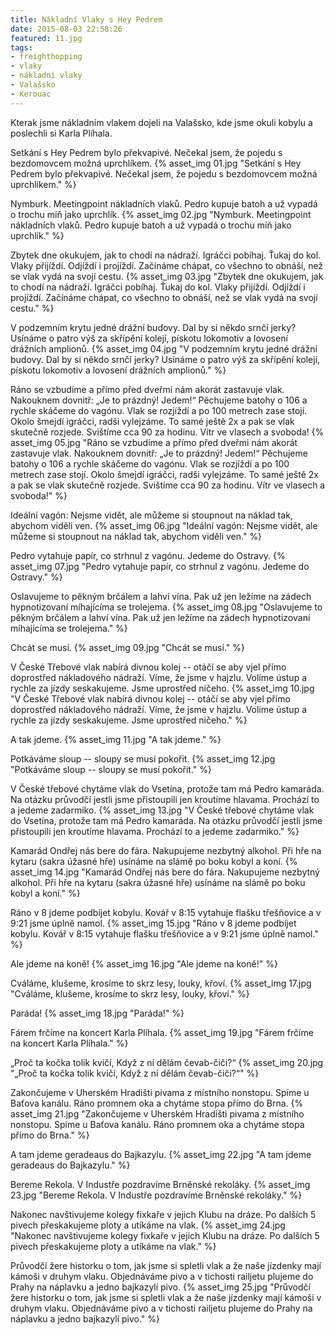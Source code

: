 ```yaml
---
title: Nákladní Vlaky s Hey Pedrem
date: 2015-08-03 22:58:26
featured: 11.jpg
tags:
- freighthopping
- vlaky
- nákladní vlaky
- Valašsko
- Kerouac
---
```

Kterak jsme nákladním vlakem dojeli na Valašsko, kde jsme okuli kobylu a poslechli si Karla Plíhala.
<!-- more -->

Setkání s Hey Pedrem bylo překvapivé. Nečekal jsem, že pojedu s bezdomovcem možná uprchlíkem.
{% asset_img 01.jpg "Setkání s Hey Pedrem bylo překvapivé. Nečekal jsem, že pojedu s bezdomovcem možná uprchlíkem." %}

Nymburk. Meetingpoint nákladních vlaků. Pedro kupuje batoh a už vypadá o trochu míň jako uprchlík.
{% asset_img 02.jpg "Nymburk. Meetingpoint nákladních vlaků. Pedro kupuje batoh a už vypadá o trochu míň jako uprchlík." %}

Zbytek dne okukujem, jak to chodí na nádraží. Igráčci pobíhaj. Ťukaj do kol. Vlaky přijíždí. Odjíždí i projíždí. Začínáme chápat, co všechno to obnáší, než se vlak vydá na svojí cestu.
{% asset_img 03.jpg "Zbytek dne okukujem, jak to chodí na nádraží. Igráčci pobíhaj. Ťukaj do kol. Vlaky přijíždí. Odjíždí i projíždí. Začínáme chápat, co všechno to obnáší, než se vlak vydá na svojí cestu." %}

V podzemním krytu jedné drážní budovy. Dal by si někdo srnčí jerky? Usínáme o patro výš za skřípění kolejí, pískotu lokomotiv a lovosení drážních amplionů.
{% asset_img 04.jpg "V podzemním krytu jedné drážní budovy. Dal by si někdo srnčí jerky? Usínáme o patro výš za skřípění kolejí, pískotu lokomotiv a lovosení drážních amplionů." %}

Ráno se vzbudíme a přímo před dveřmi nám akorát zastavuje vlak. Nakouknem dovnitř: „Je to prázdný! Jedem!“ Pěchujeme batohy o 106 a rychle skáčeme do vagónu. Vlak se rozjíždí a po 100 metrech zase stojí. Okolo šmejdí igráčci, radši vylejzáme. To samé ještě 2x a pak se vlak skutečně rozjede. Svištíme cca 90 za hodinu. Vítr ve vlasech a svoboda!
{% asset_img 05.jpg "Ráno se vzbudíme a přímo před dveřmi nám akorát zastavuje vlak. Nakouknem dovnitř: „Je to prázdný! Jedem!“ Pěchujeme batohy o 106 a rychle skáčeme do vagónu. Vlak se rozjíždí a po 100 metrech zase stojí. Okolo šmejdí igráčci, radši vylejzáme. To samé ještě 2x a pak se vlak skutečně rozjede. Svištíme cca 90 za hodinu. Vítr ve vlasech a svoboda!" %}

Ideální vagón: Nejsme vidět, ale můžeme si stoupnout na náklad tak, abychom viděli ven.
{% asset_img 06.jpg "Ideální vagón: Nejsme vidět, ale můžeme si stoupnout na náklad tak, abychom viděli ven." %}

Pedro vytahuje papír, co strhnul z vagónu. Jedeme do Ostravy.
{% asset_img 07.jpg "Pedro vytahuje papír, co strhnul z vagónu. Jedeme do Ostravy." %}

Oslavujeme to pěkným brčálem a lahví vína. Pak už jen ležíme na zádech hypnotizovaní míhajícíma se trolejema.
{% asset_img 08.jpg "Oslavujeme to pěkným brčálem a lahví vína. Pak už jen ležíme na zádech hypnotizovaní míhajícíma se trolejema." %}

Chcát se musí.
{% asset_img 09.jpg "Chcát se musí." %}

V České Třebové vlak nabírá divnou kolej -- otáčí se aby vjel přímo doprostřed nákladového nádraží. Víme, že jsme v hajzlu. Volíme ústup a rychle za jízdy seskakujeme. Jsme uprostřed ničeho.
{% asset_img 10.jpg "V České Třebové vlak nabírá divnou kolej -- otáčí se aby vjel přímo doprostřed nákladového nádraží. Víme, že jsme v hajzlu. Volíme ústup a rychle za jízdy seskakujeme. Jsme uprostřed ničeho." %}

A tak jdeme.
{% asset_img 11.jpg "A tak jdeme." %}

Potkáváme sloup -- sloupy se musí pokořit.
{% asset_img 12.jpg "Potkáváme sloup -- sloupy se musí pokořit." %}

V České třebové chytáme vlak do Vsetína, protože tam má Pedro kamaráda. Na otázku průvodčí jestli jsme přistoupili jen kroutíme hlavama. Prochází to a jedeme zadarmiko.
{% asset_img 13.jpg "V České třebové chytáme vlak do Vsetína, protože tam má Pedro kamaráda. Na otázku průvodčí jestli jsme přistoupili jen kroutíme hlavama. Prochází to a jedeme zadarmiko." %}

Kamarád Ondřej nás bere do fára. Nakupujeme nezbytný alkohol. Při hře na kytaru (sakra úžasné hře) usínáme na slámě po boku kobyl a koní.
{% asset_img 14.jpg "Kamarád Ondřej nás bere do fára. Nakupujeme nezbytný alkohol. Při hře na kytaru (sakra úžasné hře) usínáme na slámě po boku kobyl a koní." %}

Ráno v 8 jdeme podbíjet kobylu. Kovář v 8:15 vytahuje flašku třešňovice a v 9:21 jsme úplně namol.
{% asset_img 15.jpg "Ráno v 8 jdeme podbíjet kobylu. Kovář v 8:15 vytahuje flašku třešňovice a v 9:21 jsme úplně namol." %}

Ale jdeme na koně!
{% asset_img 16.jpg "Ale jdeme na koně!" %}

Cváláme, klušeme, krosíme to skrz lesy, louky, křoví.
{% asset_img 17.jpg "Cváláme, klušeme, krosíme to skrz lesy, louky, křoví." %}

Paráda!
{% asset_img 18.jpg "Paráda!" %}

Fárem frčíme na koncert Karla Plíhala.
{% asset_img 19.jpg "Fárem frčíme na koncert Karla Plíhala." %}

„Proč ta kočka tolik kvičí,
Když z ní dělám čevab-čiči?“
{% asset_img 20.jpg "„Proč ta kočka tolik kvičí, Když z ní dělám čevab-čiči?“" %}

Zakončujeme v Uherském Hradišti pivama z místního nonstopu. Spíme u Baťova kanálu. Ráno promnem oka a chytáme stopa přímo do Brna.
{% asset_img 21.jpg "Zakončujeme v Uherském Hradišti pivama z místního nonstopu. Spíme u Baťova kanálu. Ráno promnem oka a chytáme stopa přímo do Brna." %}

A tam jdeme geradeaus do Bajkazylu.
{% asset_img 22.jpg "A tam jdeme geradeaus do Bajkazylu." %}

Bereme Rekola. V Industře pozdravíme Brněnské rekoláky.
{% asset_img 23.jpg "Bereme Rekola. V Industře pozdravíme Brněnské rekoláky." %}

Nakonec navštivujeme kolegy fixkaře v jejich Klubu na dráze. Po dalších 5 pivech přeskakujeme ploty a utíkáme na vlak.
{% asset_img 24.jpg "Nakonec navštivujeme kolegy fixkaře v jejich Klubu na dráze. Po dalších 5 pivech přeskakujeme ploty a utíkáme na vlak." %}

Průvodčí žere historku o tom, jak jsme si spletli vlak a že naše jízdenky mají kámoši v druhym vlaku. Objednáváme pivo a v tichosti railjetu plujeme do Prahy na náplavku a jedno bajkazylí pivo.
{% asset_img 25.jpg "Průvodčí žere historku o tom, jak jsme si spletli vlak a že naše jízdenky mají kámoši v druhym vlaku. Objednáváme pivo a v tichosti railjetu plujeme do Prahy na náplavku a jedno bajkazylí pivo." %}
